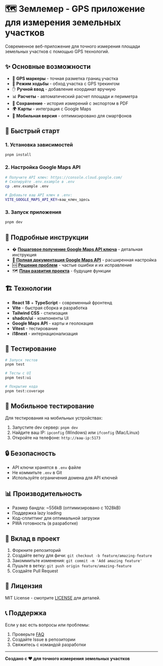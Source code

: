 # 🗺️ Землемер - GPS приложение для измерения земельных участков

Современное веб-приложение для точного измерения площади земельных участков с помощью GPS технологий.

## ✨ Основные возможности

- 📍 **GPS маркеры** - точная разметка границ участка
- 🚶 **Режим ходьбы** - обход участка с GPS трекингом
- ✋ **Ручной ввод** - добавление координат вручную
- 📊 **Расчеты** - автоматический расчет площади и периметра
- 💾 **Сохранение** - история измерений с экспортом в PDF
- 🌍 **Карты** - интеграция с Google Maps
- 📱 **Мобильная версия** - оптимизировано для смартфонов

## 🚀 Быстрый старт

### 1. Установка зависимостей
```bash
pnpm install
```

### 2. Настройка Google Maps API
```bash
# Получите API ключ: https://console.cloud.google.com/
# Скопируйте .env.example в .env
cp .env.example .env

# Добавьте ваш API ключ в .env:
VITE_GOOGLE_MAPS_API_KEY=ваш_ключ_здесь
```

### 3. Запуск приложения
```bash
pnpm dev
```

## 📖 Подробные инструкции

- � **[Пошаговое получение Google Maps API ключа](./QUICK_START_GOOGLE_MAPS.md)** - детальная инструкция
- 🔧 **[Полная документация Google Maps API](./GOOGLE_MAPS_API_GUIDE.md)** - расширенная настройка
- 🆘 **[Решение проблем](./GOOGLE_MAPS_TROUBLESHOOTING.md)** - частые ошибки и их исправление
- 🗺️ **[План развития проекта](./ROADMAP.md)** - будущие функции

## 🏗️ Технологии

- **React 18** + **TypeScript** - современный фронтенд
- **Vite** - быстрая сборка и разработка
- **Tailwind CSS** - стилизация
- **shadcn/ui** - компоненты UI
- **Google Maps API** - карты и геолокация
- **Vitest** - тестирование
- **i18next** - интернационализация

## 🧪 Тестирование

```bash
# Запуск тестов
pnpm test

# Тесты с UI
pnpm test:ui

# Покрытие кода
pnpm test:coverage
```

## 📱 Мобильное тестирование

Для тестирования на мобильных устройствах:

1. Запустите dev сервер: `pnpm dev`
2. Найдите ваш IP: `ipconfig` (Windows) или `ifconfig` (Mac/Linux)
3. Откройте на телефоне: `http://ваш-ip:5173`

## 🔒 Безопасность

- API ключи хранятся в `.env` файле
- Не коммитьте `.env` в Git
- Используйте ограничения домена для API ключей

## 📊 Производительность

- Размер бандла: ~556kB (оптимизировано с 1028kB)
- Поддержка lazy loading
- Код-сплиттинг для оптимальной загрузки
- PWA готовность (в разработке)

## 🤝 Вклад в проект

1. Форкните репозиторий
2. Создайте ветку для фичи: `git checkout -b feature/amazing-feature`
3. Закоммитьте изменения: `git commit -m 'Add amazing feature'`
4. Пушьте в ветку: `git push origin feature/amazing-feature`
5. Создайте Pull Request

## 📄 Лицензия

MIT License - смотрите [LICENSE](LICENSE) для деталей.

## 📞 Поддержка

Если у вас есть вопросы или проблемы:

1. Проверьте [FAQ](./GOOGLE_MAPS_API_GUIDE.md#решение-проблем)
2. Создайте Issue в репозитории
3. Свяжитесь с командой разработки

---

**Создано с ❤️ для точного измерения земельных участков**
